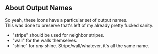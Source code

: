 ## About Output Names

So yeah, these icons have a particular set of output names.  
This was done to preserve that's left of my already pretty fucked sanity.

- "stripe" should be used for neighbor stripes.
- "wall" for the walls themselves.
- "shine" for *any* shine. Stripe/wall/whatever, it's all the same name.
